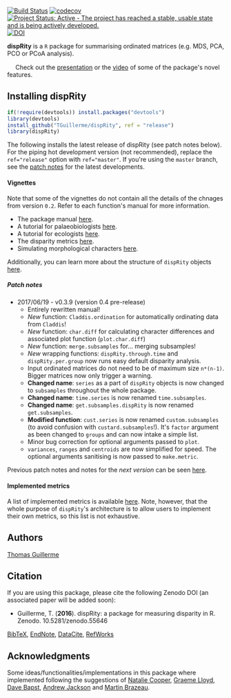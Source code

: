 [![Build Status](https://travis-ci.org/TGuillerme/dispRity.svg?branch=release)](https://travis-ci.org/TGuillerme/dispRity)
[![codecov](https://codecov.io/gh/TGuillerme/dispRity/branch/release/graph/badge.svg)](https://codecov.io/gh/TGuillerme/dispRity)
[![Project Status: Active - The project has reached a stable, usable state and is being actively developed.](http://www.repostatus.org/badges/latest/active.svg)](http://www.repostatus.org/#active)
[![DOI](https://zenodo.org/badge/DOI/10.5281/zenodo.55646.svg)](https://doi.org/10.5281/zenodo.55646)


**dispRity** is a `R` package for summarising ordinated matrices (e.g. MDS, PCA, PCO or PCoA analysis).

<a href="https://figshare.com/articles/New_approaches_to_disparity-through-time_analysis/3437546"><img src="http://tguillerme.github.io/images/logo-FS.png" height="15" widht="15"/></a> 
Check out the [presentation](https://figshare.com/articles/New_approaches_to_disparity-through-time_analysis/3437546) or the [video](https://www.youtube.com/watch?v=ZzipKw8W8KQ) of some of the package's novel features.

## Installing dispRity
```r
if(!require(devtools)) install.packages("devtools")
library(devtools)
install_github("TGuillerme/dispRity", ref = "release")
library(dispRity)
```

The following installs the latest release of dispRity (see patch notes below). For the piping hot development version (not recommended), replace the `ref="release"` option with `ref="master"`. If you're using the `master` branch, see the [patch notes](https://github.com/TGuillerme/dispRity/blob/master/patch_notes.md) for the latest developments.

#### Vignettes
Note that some of the vignettes do not contain all the details of the chnages from version `0.2`. Refer to each function's manual for more information.
*  The package manual [here](http://htmlpreview.github.com/?https://github.com/TGuillerme/dispRity/blob/master/doc/dispRity-manual.html).
*  A tutorial for palaeobiologists [here](http://htmlpreview.github.com/?https://github.com/TGuillerme/dispRity/blob/master/doc/dispRity-palaeo-demo.html).
*  A tutorial for ecologists [here](http://htmlpreview.github.com/?https://github.com/TGuillerme/dispRity/blob/master/doc/dispRity-ecology-demo.html).
*  The disparity metrics [here](http://htmlpreview.github.com/?https://github.com/TGuillerme/dispRity/blob/master/doc/dispRity-metrics.html).
*  Simulating morphological characters [here](http://htmlpreview.github.com/?https://github.com/TGuillerme/dispRity/blob/master/doc/dispRity-simulate_data.html).

Additionally, you can learn more about the structure of `dispRity` objects [here](https://github.com/TGuillerme/dispRity/blob/master/disparity_object.md).

##### Patch notes
* 2017/06/19 - v0.3.9  (version 0.4 pre-release) <!--*user friendly*-->
  * Entirely rewritten manual!
  * *New* function: `Claddis.ordination` for automatically ordinating data from `Claddis`!
  * *New* function: `char.diff` for calculating character differences and associated plot function (`plot.char.diff`)
  * *New* function: `merge.subsamples` for... merging subsamples!
  * *New* wrapping functions: `dispRity.through.time` and `dispRity.per.group` now runs easy default disparity analysis.
  * Input ordinated matrices do not need to be of maximum size `n*(n-1)`. Bigger matrices now only trigger a warning.
  * **Changed name**: `series` as a part of `dispRity` objects is now changed to `subsamples` throughout the whole package.
  * **Changed name**: `time.series` is now renamed `time.subsamples`.
  * **Changed name**: `get.subsamples.dispRity` is now renamed `get.subsamples`.
  * **Modified function**: `cust.series` is now renamed `custom.subsamples` (to avoid confusion with `custard.subsamples`!). It's `factor` argument as been changed to `groups` and can now intake a simple list.
  * Minor bug correction for optional arguments passed to `plot`.
  * `variances`, `ranges` and `centroids` are now simplified for speed. The optional arguments sanitising is now passed to `make.metric`.
  
Previous patch notes and notes for the *next version* can be seen [here](https://github.com/TGuillerme/dispRity/blob/master/patch_notes.md).

#### Implemented metrics
A list of implemented metrics is available [here](https://github.com/TGuillerme/dispRity/blob/master/doc/dispRity-metrics.Rmd). Note, however, that the whole purpose of `dispRity`'s architecture is to allow users to implement their own metrics, so this list is not exhaustive.

Authors
-------
[Thomas Guillerme](http://tguillerme.github.io)

Citation
-------
If you are using this package, please cite the following Zenodo DOI (an associated paper will be added soon):

* Guillerme, T. (**2016**). dispRity: a package for measuring disparity in R. Zenodo. 10.5281/zenodo.55646

 [BibTeX](https://zenodo.org/record/55646/export/hx), [EndNote](https://zenodo.org/record/55646/export/xe), [DataCite](https://zenodo.org/record/55646/export/dcite3), [RefWorks](https://zenodo.org/record/55646/export/xw)

Acknowledgments
-------
Some ideas/functionalities/implementations in this package where implemented following the suggestions of [Natalie Cooper](http://nhcooper123.github.io/), [Graeme Lloyd](http://www.graemetlloyd.com/), [Dave Bapst](http://webpages.sdsmt.edu/~dbapst/), [Andrew Jackson](http://www.tcd.ie/Zoology/research/research/theoretical/andrewjackson.php) and [Martin Brazeau](http://www.imperial.ac.uk/people/m.brazeau).
